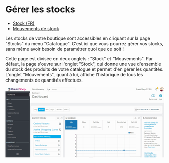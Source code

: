 # Gérer les stocks

* [Stock (FR)](stocks.md)
* [Mouvements de stock](mouvements-stocks.md)

Les stocks de votre boutique sont accessibles en cliquant sur la page "Stocks" du menu "Catalogue". C'est ici que vous pourrez gérer vos stocks, sans même avoir besoin de paramétrer quoi que ce soit !

Cette page est divisée en deux onglets : "Stock" et "Mouvements". Par défaut, la page s'ouvre sur l'onglet "Stock", qui donne une vue d'ensemble du stock des produits de votre catalogue et permet d'en gérer les quantités. L'onglet "Mouvements", quant à lui, affiche l'historique de tous les changements de quantités effectués.

![](../../../../.gitbook/assets/54268499.gif)
